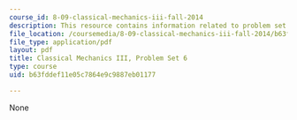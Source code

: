 ```yaml
---
course_id: 8-09-classical-mechanics-iii-fall-2014
description: This resource contains information related to problem set 6.
file_location: /coursemedia/8-09-classical-mechanics-iii-fall-2014/b63fddef11e05c7864e9c9887eb01177_MIT8_09F14_pset6.pdf
file_type: application/pdf
layout: pdf
title: Classical Mechanics III, Problem Set 6
type: course
uid: b63fddef11e05c7864e9c9887eb01177

---
```

None